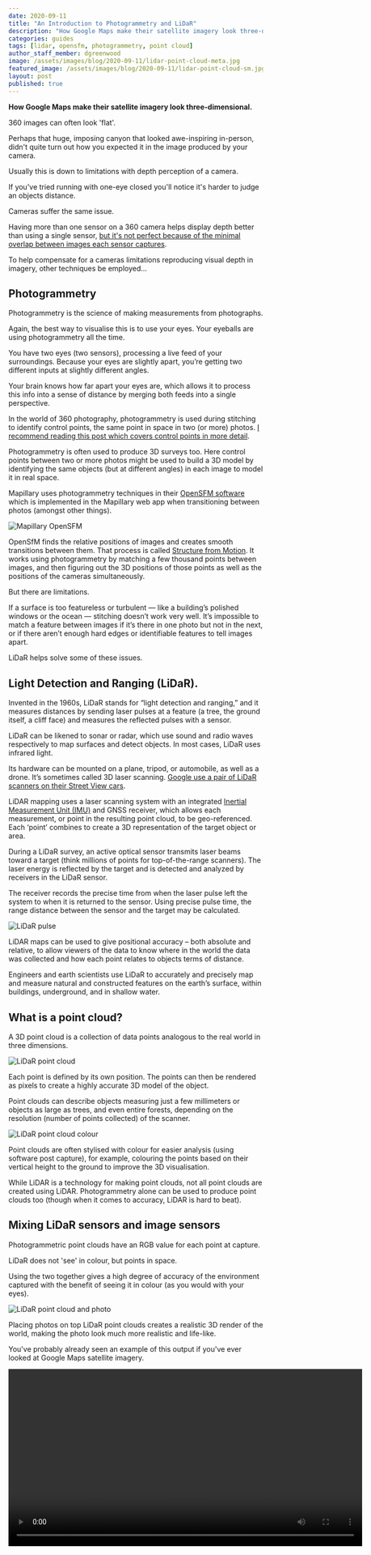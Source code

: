 ```yaml
---
date: 2020-09-11
title: "An Introduction to Photogrammetry and LiDaR"
description: "How Google Maps make their satellite imagery look three-dimensional."
categories: guides
tags: [lidar, opensfm, photogrammetry, point cloud]
author_staff_member: dgreenwood
image: /assets/images/blog/2020-09-11/lidar-point-cloud-meta.jpg
featured_image: /assets/images/blog/2020-09-11/lidar-point-cloud-sm.jpg
layout: post
published: true
---
```


**How Google Maps make their satellite imagery look three-dimensional.**

360 images can often look 'flat'.

Perhaps that huge, imposing canyon that looked awe-inspiring in-person, didn't quite turn out how you expected it in the image produced by your camera.

Usually this is down to limitations with depth perception of a camera.

If you've tried running with one-eye closed you'll notice it's harder to judge an objects distance.

Cameras suffer the same issue.

Having more than one sensor on a 360 camera helps display depth better than using a single sensor, [but it's not perfect because of the minimal overlap between images each sensor captures](/blog/how-does-360-stitching-software-work).

To help compensate for a cameras limitations reproducing visual depth in imagery, other techniques be employed...

## Photogrammetry

Photogrammetry is the science of making measurements from photographs.

Again, the best way to visualise this is to use your eyes. Your eyeballs are using photogrammetry all the time.

You have two eyes (two sensors), processing a live feed of your surroundings. Because your eyes are slightly apart, you’re getting two different inputs at slightly different angles. 

Your brain knows how far apart your eyes are, which allows it to process this info into a sense of distance by merging both feeds into a single perspective.

In the world of 360 photography, photogrammetry is used during stitching to identify control points, the same point in space in two (or more) photos. [I recommend reading this post which covers control points in more detail](/blog/how-does-360-stitching-software-work).

Photogrammetry is often used to produce 3D surveys too. Here control points between two or more photos might be used to build a 3D model by identifying the same objects (but at different angles) in each image to model it in real space.

Mapillary uses photogrammetry techniques in their [OpenSFM software](https://github.com/mapillary/OpenSfM) which is implemented in the Mapillary web app when transitioning between photos (amongst other things).

<img class="img-fluid" src="/assets/images/blog/2020-09-11/openSFM.png" alt="Mapillary OpenSFM" title="openSFM" />

OpenSfM finds the relative positions of images and creates smooth transitions between them. That process is called [Structure from Motion](https://en.wikipedia.org/wiki/Structure_from_motion). It works using photogrammetry by matching a few thousand points between images, and then figuring out the 3D positions of those points as well as the positions of the cameras simultaneously.

But there are limitations.

If a surface is too featureless or turbulent — like a building’s polished windows or the ocean — stitching doesn’t work very well. It’s impossible to match a feature between images if it’s there in one photo but not in the next, or if there aren’t enough hard edges or identifiable features to tell images apart.

LiDaR helps solve some of these issues.

## Light Detection and Ranging (LiDaR).

Invented in the 1960s, LiDaR stands for “light detection and ranging,” and it measures distances by sending laser pulses at a feature (a tree, the ground itself, a cliff face) and measures the reflected pulses with a sensor.

LiDaR can be likened to sonar or radar, which use sound and radio waves respectively to map surfaces and detect objects. In most cases, LiDaR uses infrared light.

Its hardware can be mounted on a plane, tripod, or automobile, as well as a drone. It’s sometimes called 3D laser scanning. [Google use a pair of LiDaR scanners on their Street View cars](/blog/google-street-view-cameras-more-than-meets-the-eye).

LiDAR mapping uses a laser scanning system with an integrated [Inertial Measurement Unit (IMU)](/blog/360-camera-sensors-imu-accelerometer-gyroscope-magnetometer) and GNSS receiver, which allows each measurement, or point in the resulting point cloud, to be geo-referenced. Each ‘point’ combines to create a 3D representation of the target object or area.

During a LiDaR survey, an active optical sensor transmits laser beams toward a target (think millions of points for top-of-the-range scanners). The laser energy is reflected by the target and is detected and analyzed by receivers in the LiDaR sensor.

The receiver records the precise time from when the laser pulse left the system to when it is returned to the sensor. Using precise pulse time, the range distance between the sensor and the target may be calculated.

<img class="img-fluid" src="/assets/images/blog/2020-09-11/lidar-pulse.png" alt="LiDaR pulse" title="LiDaR pulse" />

LiDAR maps can be used to give positional accuracy – both absolute and relative, to allow viewers of the data to know where in the world the data was collected and how each point relates to objects terms of distance.

Engineers and earth scientists use LiDaR to accurately and precisely map and measure natural and constructed features on the earth’s surface, within buildings, underground, and in shallow water.

## What is a point cloud?

A 3D point cloud is a collection of data points analogous to the real world in three dimensions.

<img class="img-fluid" src="/assets/images/blog/2020-09-11/lidar-point-cloud-sm.jpg" alt="LiDaR point cloud" title="LiDaR point cloud" />

Each point is defined by its own position. The points can then be rendered as pixels to create a highly accurate 3D model of the object.

Point clouds can describe objects measuring just a few millimeters or objects as large as trees, and even entire forests, depending on the resolution (number of points collected) of the scanner.

<img class="img-fluid" src="/assets/images/blog/2020-09-11/lidar-point-cloud-colour.jpg" alt="LiDaR point cloud colour" title="LiDaR point cloud colour" />

Point clouds are often stylised with colour for easier analysis (using software post capture), for example, colouring the points based on their vertical height to the ground to improve the 3D visualisation.

While LiDAR is a technology for making point clouds, not all point clouds are created using LiDAR. Photogrammetry alone can be used to produce point clouds too (though when it comes to accuracy, LiDAR is hard to beat).

## Mixing LiDaR sensors and image sensors

Photogrammetric point clouds have an RGB value for each point at capture.

LiDaR does not 'see' in colour, but points in space.

Using the two together gives a high degree of accuracy of the environment captured with the benefit of seeing it in colour (as you would with your eyes).

<img class="img-fluid" src="/assets/images/blog/2020-09-11/lidar-point-cloud-photo.jpg" alt="LiDaR point cloud and photo" title="LiDaR point cloud and photo" />

Placing photos on top LiDaR point clouds creates a realistic 3D render of the world, making the photo look much more realistic and life-like.

You've probably already seen an example of this output if you've ever looked at Google Maps satellite imagery.

<video controls autoplay loop width="700">

<source src="/assets/images/blog/2020-09-11/Google_Maps_lidar_photogrammetry.webm"
			            type="video/webm">

Sorry, your browser doesn't support embedded videos.
</video>

If not, [check it out for yourself](https://www.google.co.uk/maps/@51.4375236,-0.2691873,92m/data=!3m1!1e3).

With the cost of LiDaR having reduced significantly in recent years due to increased adoption and usage ([the latest iPads include a low resolution LiDaR scanner](https://www.theverge.com/2020/4/16/21223626/ipad-pro-halide-camera-lidar-sensor-augmented-reality-scanning)), we don't think it will be long until this technology is bundled into 360 cameras too...